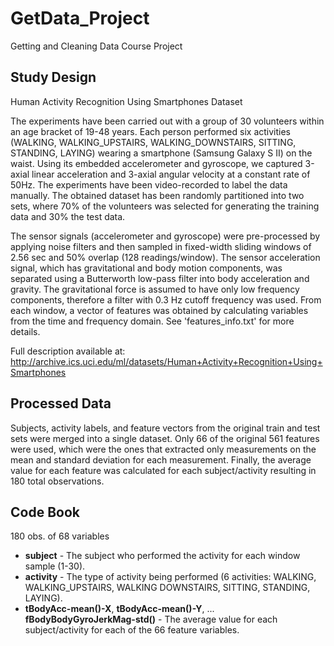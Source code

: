 GetData_Project
===============

Getting and Cleaning Data Course Project

Study Design
------------
Human Activity Recognition Using Smartphones Dataset

The experiments have been carried out with a group of 30 volunteers within an age bracket of 19-48 years. Each person performed six activities (WALKING, WALKING_UPSTAIRS, WALKING_DOWNSTAIRS, SITTING, STANDING, LAYING) wearing a smartphone (Samsung Galaxy S II) on the waist. Using its embedded accelerometer and gyroscope, we captured 3-axial linear acceleration and 3-axial angular velocity at a constant rate of 50Hz. The experiments have been video-recorded to label the data manually. The obtained dataset has been randomly partitioned into two sets, where 70% of the volunteers was selected for generating the training data and 30% the test data. 

The sensor signals (accelerometer and gyroscope) were pre-processed by applying noise filters and then sampled in fixed-width sliding windows of 2.56 sec and 50% overlap (128 readings/window). The sensor acceleration signal, which has gravitational and body motion components, was separated using a Butterworth low-pass filter into body acceleration and gravity. The gravitational force is assumed to have only low frequency components, therefore a filter with 0.3 Hz cutoff frequency was used. From each window, a vector of features was obtained by calculating variables from the time and frequency domain. See 'features_info.txt' for more details. 

Full description available at: http://archive.ics.uci.edu/ml/datasets/Human+Activity+Recognition+Using+Smartphones 

Processed Data
--------------
Subjects, activity labels, and feature vectors from the original train and test sets were merged into a single dataset. Only 66 of the original 561 features were used, which were the ones that extracted only measurements on the mean and standard deviation for each measurement. Finally, the average value for each feature was calculated for each subject/activity resulting in 180 total observations.

Code Book
---------
180 obs. of 68 variables
* **subject** - The subject who performed the activity for each window sample (1-30).
* **activity** - The type of activity being performed (6 activities: WALKING, WALKING_UPSTAIRS, WALKING DOWNSTAIRS, SITTING, STANDING, LAYING).
* **tBodyAcc-mean()-X**, **tBodyAcc-mean()-Y**, ... **fBodyBodyGyroJerkMag-std()** - The average value for each subject/activity for each of the 66 feature variables.
